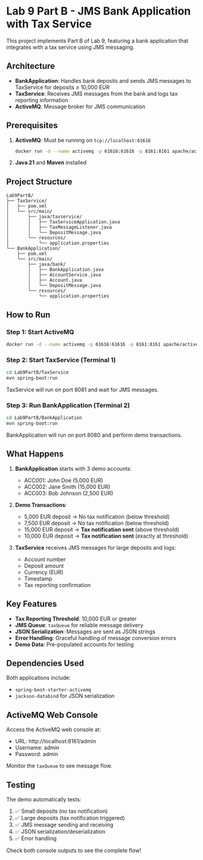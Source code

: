 # Lab 9 Part B - JMS Bank Application with Tax Service

This project implements Part B of Lab 9, featuring a bank application that integrates with a tax service using JMS messaging.

## Architecture

- **BankApplication**: Handles bank deposits and sends JMS messages to TaxService for deposits ≥ 10,000 EUR
- **TaxService**: Receives JMS messages from the bank and logs tax reporting information
- **ActiveMQ**: Message broker for JMS communication

## Prerequisites

1. **ActiveMQ**: Must be running on `tcp://localhost:61616`
   ```bash
   docker run -d --name activemq -p 61616:61616 -p 8161:8161 apache/activemq-classic
   ```

2. **Java 21** and **Maven** installed

## Project Structure

```
Lab9PartB/
├── TaxService/
│   ├── pom.xml
│   └── src/main/
│       ├── java/taxservice/
│       │   ├── TaxServiceApplication.java
│       │   ├── TaxMessageListener.java
│       │   └── DepositMessage.java
│       └── resources/
│           └── application.properties
└── BankApplication/
    ├── pom.xml
    └── src/main/
        ├── java/bank/
        │   ├── BankApplication.java
        │   ├── AccountService.java
        │   ├── Account.java
        │   └── DepositMessage.java
        └── resources/
            └── application.properties
```

## How to Run

### Step 1: Start ActiveMQ
```bash
docker run -d --name activemq -p 61616:61616 -p 8161:8161 apache/activemq-classic
```

### Step 2: Start TaxService (Terminal 1)
```bash
cd Lab9PartB/TaxService
mvn spring-boot:run
```
TaxService will run on port 8081 and wait for JMS messages.

### Step 3: Run BankApplication (Terminal 2)
```bash
cd Lab9PartB/BankApplication
mvn spring-boot:run
```
BankApplication will run on port 8080 and perform demo transactions.

## What Happens

1. **BankApplication** starts with 3 demo accounts:
   - ACC001: John Doe (5,000 EUR)
   - ACC002: Jane Smith (15,000 EUR)
   - ACC003: Bob Johnson (2,500 EUR)

2. **Demo Transactions**:
   - 5,000 EUR deposit → No tax notification (below threshold)
   - 7,500 EUR deposit → No tax notification (below threshold)
   - 15,000 EUR deposit → **Tax notification sent** (above threshold)
   - 10,000 EUR deposit → **Tax notification sent** (exactly at threshold)

3. **TaxService** receives JMS messages for large deposits and logs:
   - Account number
   - Deposit amount
   - Currency (EUR)
   - Timestamp
   - Tax reporting confirmation

## Key Features

- **Tax Reporting Threshold**: 10,000 EUR or greater
- **JMS Queue**: `taxQueue` for reliable message delivery
- **JSON Serialization**: Messages are sent as JSON strings
- **Error Handling**: Graceful handling of message conversion errors
- **Demo Data**: Pre-populated accounts for testing

## Dependencies Used

Both applications include:
- `spring-boot-starter-activemq`
- `jackson-databind` for JSON serialization

## ActiveMQ Web Console

Access the ActiveMQ web console at:
- URL: http://localhost:8161/admin
- Username: admin
- Password: admin

Monitor the `taxQueue` to see message flow.

## Testing

The demo automatically tests:
1. ✅ Small deposits (no tax notification)
2. ✅ Large deposits (tax notification triggered)
3. ✅ JMS message sending and receiving
4. ✅ JSON serialization/deserialization
5. ✅ Error handling

Check both console outputs to see the complete flow! 